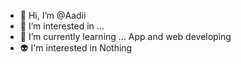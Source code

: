 - 👋 Hi, I’m @Aadii
- 👀 I’m interested in ...
- 🌱 I’m currently learning ... App and web developing 
- 👽 I'm interested in Nothing 


<!---
Aadii5S/Aadii5S is a ✨ special ✨ repository because its `README.md` (this file) appears on your GitHub profile.
You can click the Preview link to take a look at your changes.
--->
